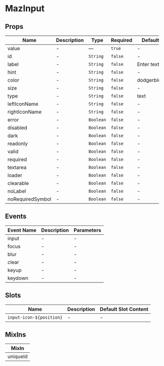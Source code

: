 # MazInput

## Props

<!-- @vuese:MazInput:props:start -->
|Name|Description|Type|Required|Default|
|---|---|---|---|---|
|value|-|—|`true`|-|
|id|-|`String`|`false`|-|
|label|-|`String`|`false`|Enter text|
|hint|-|`String`|`false`|-|
|color|-|`String`|`false`|dodgerblue|
|size|-|`String`|`false`|-|
|type|-|`String`|`false`|text|
|leftIconName|-|`String`|`false`|-|
|rightIconName|-|`String`|`false`|-|
|error|-|`Boolean`|`false`|-|
|disabled|-|`Boolean`|`false`|-|
|dark|-|`Boolean`|`false`|-|
|readonly|-|`Boolean`|`false`|-|
|valid|-|`Boolean`|`false`|-|
|required|-|`Boolean`|`false`|-|
|textarea|-|`Boolean`|`false`|-|
|loader|-|`Boolean`|`false`|-|
|clearable|-|`Boolean`|`false`|-|
|noLabel|-|`Boolean`|`false`|-|
|noRequiredSymbol|-|`Boolean`|`false`|-|

<!-- @vuese:MazInput:props:end -->


## Events

<!-- @vuese:MazInput:events:start -->
|Event Name|Description|Parameters|
|---|---|---|
|input|-|-|
|focus|-|-|
|blur|-|-|
|clear|-|-|
|keyup|-|-|
|keydown|-|-|

<!-- @vuese:MazInput:events:end -->


## Slots

<!-- @vuese:MazInput:slots:start -->
|Name|Description|Default Slot Content|
|---|---|---|
|`input-icon-${position}`|-|-|

<!-- @vuese:MazInput:slots:end -->


## MixIns

<!-- @vuese:MazInput:mixIns:start -->
|MixIn|
|---|
|uniqueId|

<!-- @vuese:MazInput:mixIns:end -->


